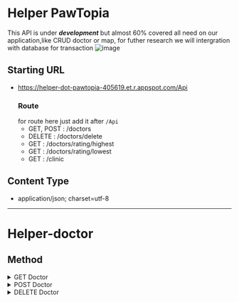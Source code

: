 # Helper PawTopia
This API is under **_development_** but almost 60% covered all need on our application,like CRUD doctor or map, for futher research we will intergration with database for transaction
![image](https://github.com/PawTopia/Helper-api-pawtopia/assets/114970828/05d5fa74-f3b3-43f8-83b5-eb7c798ca67a)
## Starting URL
- https://helper-dot-pawtopia-405619.et.r.appspot.com/Api
  ### Route
  for route here just add it after `/Api`
  - GET, POST : /doctors
  - DELETE : /doctors/delete
  - GET : /doctors/rating/highest
  - GET : /doctors/rating/lowest
  - GET : /clinic
## Content Type
- application/json; charset=utf-8
----
# Helper-doctor
  ## Method
  <details>
    <summary>GET Doctor</summary>
    

  ### URL
  - https://helper-dot-pawtopia-405619.et.r.appspot.com/Api/doctors
    - ### Request
    ```
    curl --location --request GET 'https://helper-dot-pawtopia-405619.et.r.appspot.com/Api/doctors?id=1%2C2%2C3'
    ```
    ---
    ```json
      {
      "Doctor": [
        {
          "id": 1,
          "name": "Dr. John Smith",
          "specialization": "Cardiologist",
          "biography": "Dr. John Smith is a highly experienced cardiologist with a focus on heart health. He has been practicing medicine for over 20 years and is dedicated to providing the best care for his patients.",
          "rating": 4.5,
          "patients": 15
        },
        {
          "id": 2,
          "name": "Dr. Emily Johnson",
          "specialization": "Pediatrician",
          "biography": "Dr. Emily Johnson is a compassionate pediatrician who loves working with children. She believes in creating a friendly and comfortable environment for her young patients to ensure they receive the best possible care.",
          "rating": 4.8,
          "patients": 12
        },
        ]
      }
    ```
this will get all data, but if you want specfic data or multiple, you can use query params
like this
- https://helper-dot-pawtopia-405619.et.r.appspot.com/Api/doctor?id=1,2
  </details>
<details>
  <summary>POST Doctor</summary>
  
  ### URL
  - https://helper-dot-pawtopia-405619.et.r.appspot.com/Api/doctors
  ### Request
  ```
  curl --location --request POST 'https://helper-dot-pawtopia-405619.et.r.appspot.com/Api/doctors' \
  --header 'Content-Type: application/json' \
  --data '{
      "id": 12,
        "name": "Dr. testing",
        "specialization": "testing specialization",
        "biography": "this is testing post doctor",
        "rating": 4.8,
        "patients": 20
  }'
  ```
  ---
  ```json
  {
    "success": "true",
    "message": "Doctor added successfully ",
    "doctors": {
      "id": 12,
      "name": "Dr. testing",
      "specialization": "testing specialization",
      "biography": "this is testing post doctor",
      "rating": 4.8,
      "patients": 20
    }
  }
  ```
</details>

<details>
  <summary>DELETE Doctor</summary>

  ### URL
  - https://helper-dot-pawtopia-405619.et.r.appspot.com/Api/doctors/delete?id=12
    to delete some data doctor you must know what `id` you want to delete
  ### Request
  ```
  
  ```
</details>
  



